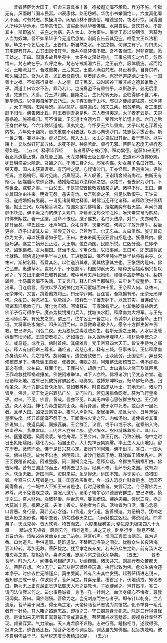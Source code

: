 <!-- { "loadSidebar": true } -->
　　昔者菩萨为大国王。归命三尊具奉十善。德被遐迩靡不承风。兵刃不施。牢狱无有。风雨时节国丰民富。四表康休。路无怨嗟。华伪小书举国绝口。六度真化靡人不诵。时有梵志。执操清净。闲居山林不豫流俗。唯德是务。夜渴行饮。误得国人所种莲华池水。饮毕意悟曰。彼买此池以华奉佛庙。水果自供。吾饮其水。不告其主。斯即盗矣。夫盗之为祸。先入太山。次为畜生。屠卖于市以偿宿债。若获为人当为奴婢。吾不如早毕于今无遗后患矣。诣阙自告云其犯盗。唯愿大王以法相罪。毕之于今乞后无尤。王告曰。斯自然之水。不宝之物。何罪之有乎。对曰夫买其宅即有其井。占其田则惜其草。汲井刈刍非告不取。吾不告而饮。岂非盗耶。愿王处之。王曰。国事多故且坐苑中。太子令之深处苑内。王事总猥忘之六日。忽然悟曰。梵志故在乎。疾呼之来。梵志守戒饥渴六日。之王前立。厥体瘦疵。起而跄地。王睹流泪曰。吾过重矣。王后笑之。王遣人澡浴梵志。具设肴馔。自身供养。叩头悔过曰。吾为人君。民饥者吾自饥。寒者即衣单。岂况怀道施德之士乎。一国善士之福。不如高行贤者一人之德。国宁民安。四时顺谷丰穰非戒之德其谁致之乎。谓道士曰饮水不告。罪乃若此。岂况真盗不有重咎乎。以斯赦子。必无后患也。梵志曰。大善。受王洪润矣。自斯之后。生死轮转无际。至临得佛不食六年。罪毕道成。以俱夷自解罗云乃生。太子弃国勤于山林。邪见之徒咸谓狂惑。谤声非一。太子闻焉。忍斯辱谤。追以慈济。福隆道成。诸天云集。稽首承风。帝王臣民靡不归命。佛告诸比丘。时王者则吾身是也。夫人者俱夷是。太子者罗云是。夫崇恶祸追。施德福归。可不慎哉。王忘道士令饿六日。受罪六年饥馑才息。六日之后王身供养故。今六年殃毕道成。俱夷笑之。今怀罗云六年重病。太子以梵志深着苑内故。六年处于幽冥。愚夫重闇不明去就。以恶心向佛沙门。梵志截手拔舌者。斯一世之苦。妄以手捶。虚以口谤。死入太山。太山之鬼拔出其舌。着于热沙。以牛耕上。又以然钉钉其五体。求死不得。殃恶若此。顺行无邪。菩萨法忍度无极行忍辱如是。
（五四）释家毕罪经
　　昔者菩萨守戒行净。积功累德。遂获如来无所著正真道最正觉。游处舍卫国。天龙鬼神帝王臣民靡不归宗。虫道邪术值佛影隆。犹日明盛萤火隐退。贪嫉之兴。不睹亡身之火。邪党构谋。劝女弟子名曰好首。以毁天尊。国人未获真谛者。有沉吟之疑。心疑诸沙门。王亦怪焉。蛊道贪浊。诤财相诉。浊现祸归。即时见废。贞真照现。天人叹善。王诣精舍顿首悔过。由斯王有惭心。因媒启问求佛女妹。结婚姻之固以绝释家之怨。众祐曰。吾去家为沙门。不豫世业。嫁娶之事。一由父王。于是遣使者致敬宣结亲之辞。诸释不许。王曰。佛处其国尔由往来。明者无怨。愚夫有仇。女吾贱妾之子。何足以致恨乎。王许曰可。遂成婚姻有男嗣。一请见诸舅即之释国。时佛当还开化诸释。诸释欣欣兴佛精舍。掘土三尺。以栴檀香填之。捡国众宝为佛精舍。焜焜奕奕有若天宫。声闻邻国靡不跃逸。佛未坐之而彼庶子入观曰。斯精舍之巧众珍之妙。唯天帝宫可为匹矣。曰佛未翔兹。吾一坐座。没命不恨也。庶子嬖友。名曰头佉摩。对曰。夫亦何失。即升坐矣。释氏雄士。壮声呵曰。众祐尊座。天帝不临。何婢之子敢升座乎。裂坐更兴。庶子出谓其友曰。斯辱无外矣。吾若为王。尔无忘兹。友曰俱然。旋守其母欲为太子。母以妖蛊请如子愿。王曰。古来未闻无设狂言自招耻也。妖蛊处内。佞臣巧辞。遂立二嫡分民正治。大王崩。位立两国。民随所悦。仁凶分流。仁即奉兄。凶驰诣叔。友为相国。修治干戈。军用众备。以旧事闻。王曰可。即宠雄将武士就路。睹佛道边坐乎半枯之树。王进稽首曰。佛不坐纯生而处半枯将有由乎。众祐曰。斯树名释。吾爱其名。以仁道济其难。润其枯惠其生也。王怅然内耻曰。佛仁弘普。惠逮草木。岂况人乎。于是旋军。相国仰察天文。睹释氏宿福索祸兴复以闻之。军又出未至释氏城有数里。城中弓弩矢声犹风雨。幢幡伞盖断竿截斗。裂铠斩控。士马震奔靡不失魄。王又奔归。释人启佛当那贼何。曰牢关门废堑桥。王又出军。目连启言。吾欲以罗汉威神化为天网覆城面四十里。王奈释人何。众祐曰。无奈罪何。又言。跳着他方刹土。曰无奈罪何。目连言。吾能攘有形。无奈无形罪何。众祐曰。种恶祸生。孰能攘之。取释氏一子置吾钵下。以效其实。目连如命。释诸耆旧承教守门。魔化为旧德。呵诸释曰。王假涂有所之。尔其绝彼将益后尤。佛弟子行可得尔乎。魔奋势拔钥排门兵入。犹塘决水翻。释摩南为大将军。与王先王同师而学。有死友之誓。谓王曰。住尔凶士一餐之顷。令城中人获出全命。王曰可。大将军临水向佛。叩头流泪而曰。以吾微命请彼少人。愿令十方群生皆奉佛教。恕己济众。润合二仪。无为狼蚖之毒残贼众生。若斯无道之王矣。入水以发缠树根有顷命终。王遣使者视之。还如事云。兵入掘地半埋释人。横材象牵概杀之矣。或马迹。或兵刃。佛时首疾。其痛难言。梵王帝释四大天王。皆叉手侍为之痛心。释人有自归命三尊者。诵经者。起慈心者。释有三城。征事未毕。王忆释摩南杀身请众命。为之怆然。旋师罢军。遣使者致敬曰。士众疲劳。还国息师。异日束修稽首足下。佛教谢王自爱。使者退。佛视之矣。阿难整法服稽首曰。佛不虚视。其必有缘。众祐曰。释罪毕也。王罪兴矣。却后七日。太山鬼以火烧王及其臣民。王罪难救犹释祸难攘矣。佛使阿难举钵。钵下人亦终。佛将诸沙门至梵志讲堂。道经诸释死地。或有已死或折臂髀胫者。睹佛来。或搏颊呻吟云。归命佛归命法。归命圣众。愿十方群生皆获永康。莫如我等也。时自然床从地出。其地无间。诸沙门皆坐。佛言。斯王勃逆兴罪弘广矣。又问沙门。若见屠猎鱼网者。获为飞行皇帝乎。对曰。不见。佛言。善哉。吾亦不见。以其无四等心惠彼群生故也。王行湖边。众入水浴。神化为毒虫螫其士众。毒行身黑。或于水中死者。或百步一里死者。且半入国。凶鬼云集宫中。夜时人声物鸣。聚居相持。须旦为命。日月薄蚀。星宿失度。怪异首尾靡不怨王也。王闻佛戒火变之异。内如汤灼。遣使者参其事。佛说如上。使返具闻。国振瓦崩。王会群臣。议言。或于山或于水。遂乘船入海。强富得从。贫羸留国。王内宫人登船上服。望火解衣。脱阳燧珠着服上。其日云兴。壅壅曀曀。风雨凌凌。笮绝舟漂。臣民佥曰。弊王行凶。乃致凶祸。向中之时日出炙阳燧阳。燧化为火。始自王舟。大山鬼神云集霹雳。率土生入太山地狱。留在岸者。微怖而全。佛于是日兴慈心定。诸沙门问阿难。佛不出乎。答曰。一国大丧。佛兴慈定。故为不出也。佛明晨出。诸沙门稽首于地。释梵四王诸龙鬼神。帝王臣民稽首就座。阿难整服。问二国祸变之元。愿释众疑。令群生照祸福所由。佛告阿难。昔有三国比邻而王。时佛去世久远。经典不修。菩萨所处之国。致有湖池。获鱼无数。近国闻喜。资财来买。鱼尽惨还。远国不知。亦无买心。渔猎国者。今释三亿人死者是也。其一国喜欲买鱼者。今一城人恐徒亡财者是也。远国不闻得鱼者。今一城中人不知王来者是也。我时见破鱼首。失言可之。今已得佛为三界尊。尚不免首疾之殃。岂况凡庶乎。诸弟子端尔心兴德惠安群生。恕己济彼。慎无杀生。盗人财物。淫彼非妻。两舌恶骂。妄言绮语。嫉妒恚痴。诽谤三尊。祸之大莫尚十恶。福荣之尊。夫唯十善矣。杀物者为自杀。活物者为自活。策心念恶。口言恶。身行恶。莫若劳心念道。口言道。身行道。施善福追。为恶祸寻。犹响之应声影之追形也。睹斯变者。慎勿违春天之仁。而尚豺狼之凶也。佛说经竟。四辈弟子。天龙鬼神。皆大欢喜。稽首而去。
六度集经卷第六
精进度无极第四凡十九章
　　精进度无极者。厥则云何。精存道奥。进之无怠。卧坐行步。喘息不替。其目仿佛。恒睹诸佛灵像变化立己前矣。厥耳听声。恒闻正真垂诲德音。鼻为道香。口为道言。手供道事。足蹈道堂。不替斯志呼吸之间矣。忧愍众生长夜沸海。洄流轮转。毒加无救。菩萨忧之。犹至孝之丧亲矣。若夫济众生之路。前有汤火之难刃毒之害。投躬危命。喜济众难。志踰六冥之徒获荣华矣。
（五五）
　　昔者菩萨。时为凡人。闻佛名号相好道力。功德巍巍。诸天共宗。则高行者众苦都灭矣。菩萨存想。吟泣无宁。曰吾从得天师经典玩诵。执行以致为佛。愈众生病令还本净乎。时佛去世无除馑众。莫由受闻。邻有凡夫其性贪残。睹菩萨精进志锐曰。吾知佛三戒一章。尔欲禀乎。菩萨闻之。其喜无量。稽首足下。伏地请戒。知偈者曰。斯为无上正真最正觉道法御天人师之要教也。子欲徒闻之。岂其然乎。答曰。请问法仪厥义何之。曰尔审恳诚者。身毛一孔一针刺之。血流身痛心不悔者。尊教可闻矣。答曰。闻佛则殒。吾欣为之。岂况刺身而生存者乎。即布针以刺身。血若流泉。菩萨喜于闻法。得无痛之定。天帝释睹菩萨志锐为其怆然。化令举身一毛孔者有一针矣。其人睹之照厥志高。即授之曰。守口摄意身无犯恶。除是三行得贤径度。是诸如来无所著正真尊最正觉戒真说也。菩萨闻戒欢喜稽首。顾视身针霍然不现。颜景弈弈。气力踰前。天人鬼龙靡不叹懿。志进行高。踵指相寻。遂致得佛。拯济众生。佛告诸比丘。授菩萨偈者今调达是。调达虽先知佛偈。犹盲执烛昭。彼不自明何益于己。菩萨锐志度无极精进如是。
（五六）
